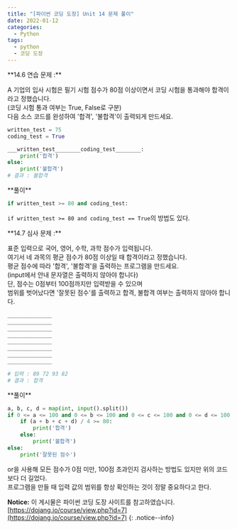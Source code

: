 ```yaml
---
title: "[파이썬 코딩 도장] Unit 14 문제 풀이"
date: 2022-01-12
categories:
  - Python
tags:
  - python
  - 코딩 도장
---
```


<div class="notice--success" markdown="1">
**14.6 연습 문제 :**

A 기업의 입사 시험은 필기 시험 점수가 80점 이상이면서 코딩 시험을 통과해야 합격이라고 정했습니다.<br>
(코딩 시험 통과 여부는 True, False로 구분)<br>
다음 소스 코드를 완성하여 '합격', '불합격'이 출력되게 만드세요.

```python
written_test = 75
coding_test = True

___written_test________coding_test________:
    print('합격')
else:
    print('불합격')
# 결과 : 불합격
```

</div>

<div class="notice" markdown="1">
**풀이**

```python
if written_test >= 80 and coding_test:
```

`if written_test >= 80 and coding_test == True`의 방법도 있다.

</div>

<div class="notice--success" markdown="1">
**14.7 심사 문제 :**

표준 입력으로 국어, 영어, 수학, 과학 점수가 입력됩니다.<br>
여기서 네 과목의 평균 점수가 80점 이상일 때 합격이라고 정했습니다.<br>
평균 점수에 따라 '합격', '불합격'을 출력하는 프로그램을 만드세요.<br>
(input에서 안내 문자열은 출력하지 않아야 합니다)<br>
단, 점수는 0점부터 100점까지만 입력받을 수 있으며<br>
범위를 벗어났다면 '잘못된 점수'를 출력하고 합격, 불합격 여부는 출력하지 않아야 합니다.

```python
______________
______________
______________
______________
______________
______________
______________
______________

# 입력 : 89 72 93 82
# 결과 : 합격
```

</div>

<div class="notice" markdown="1">
**풀이**

```python
a, b, c, d = map(int, input().split())
if 0 <= a <= 100 and 0 <= b <= 100 and 0 <= c <= 100 and 0 <= d <= 100:
    if (a + b + c + d) / 4 >= 80:
        print('합격')
    else:
        print('불합격')
else:
    print('잘못된 점수')
```

or을 사용해 모든 점수가 0점 미만, 100점 초과인지 검사하는 방법도 있지만 위의 코드보다 더 길었다.<br>
프로그램을 만들 때 입력 값의 범위를 항상 확인하는 것이 정말 중요하다고 한다.

</div>

**Notice:** 이 게시물은 파이썬 코딩 도장 사이트를 참고하였습니다.
[https://dojang.io/course/view.php?id=7](https://dojang.io/course/view.php?id=7)
{: .notice--info}
